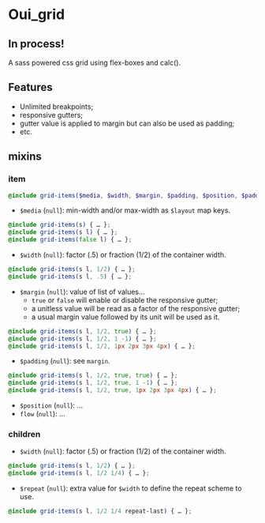 # Oui_grid

## In process!

A sass powered css grid using flex-boxes and calc().

## Features

* Unlimited breakpoints;
* responsive gutters;
* gutter value is applied to margin but can also be used as padding;
* etc.

## mixins

### item

```scss
@include grid-items($media, $width, $margin, $padding, $position, $padding);
```

- `$media` (`null`): min-width and/or max-width as `$layout` map keys.
```scss
@include grid-items(s) { … };
@include grid-items(s l) { … };
@include grid-items(false l) { … };
```
- `$width` (`null`): factor (.5) or fraction (1/2) of the container width.
```scss
@include grid-items(s l, 1/2) { … };
@include grid-items(s l, .5) { … };
```
- `$margin` (`null`): value of list of values…
  - `true` or `false` will enable or disable the responsive gutter;
  - a unitless value will be read as a factor of the responsive gutter;
  - a usual margin value followed by its unit will be used as it.
```scss
@include grid-items(s l, 1/2, true) { … };
@include grid-items(s l, 1/2, 1 -1) { … };
@include grid-items(s l, 1/2, 1px 2px 3px 4px) { … };
```
- `$padding` (`null`): see `margin`.
```scss
@include grid-items(s l, 1/2, true, true) { … };
@include grid-items(s l, 1/2, true, 1 -1) { … };
@include grid-items(s l, 1/2, true, 1px 2px 3px 4px) { … };
```
- `$position` (`null`): …
- `flow` (`null`): …

### children

- `$width` (`null`): factor (.5) or fraction (1/2) of the container width.
```scss
@include grid-items(s l, 1/2) { … };
@include grid-items(s l, 1/2 1/4) { … };
```
- `$repeat` (`null`): extra value for `$width` to define the repeat scheme to use.
```scss
@include grid-items(s l, 1/2 1/4 repeat-last) { … };
